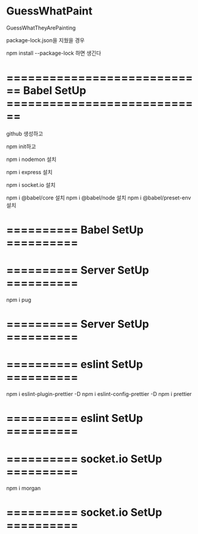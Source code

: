 # GuessWhatPaint

GuessWhatTheyArePainting

package-lock.json을 지웠을 경우

npm install --package-lock 하면 생긴다

# ============================ Babel SetUp ============================

github 생성하고

npm init하고

npm i nodemon 설치

npm i express 설치

npm i socket.io 설치

npm i @babel/core 설치 npm i @babel/node 설치 npm i @babel/preset-env 설치

# ========== Babel SetUp ==========

# ========== Server SetUp ==========

npm i pug

# ========== Server SetUp ==========

# ========== eslint SetUp ==========

npm i eslint-plugin-prettier -D npm i eslint-config-prettier -D npm i prettier

# ========== eslint SetUp ==========

# ========== socket.io SetUp ==========

npm i morgan

# ========== socket.io SetUp ==========
